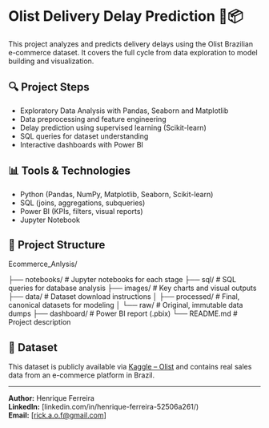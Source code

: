 # Olist Delivery Delay Prediction 🚚📦

This project analyzes and predicts delivery delays using the Olist Brazilian e-commerce dataset. It covers the full cycle from data exploration to model building and visualization.

## 🔍 Project Steps

- Exploratory Data Analysis with Pandas, Seaborn and Matplotlib  
- Data preprocessing and feature engineering  
- Delay prediction using supervised learning (Scikit-learn)  
- SQL queries for dataset understanding  
- Interactive dashboards with Power BI  

## 📊 Tools & Technologies

- Python (Pandas, NumPy, Matplotlib, Seaborn, Scikit-learn)  
- SQL (joins, aggregations, subqueries)  
- Power BI (KPIs, filters, visual reports)  
- Jupyter Notebook  

## 📁 Project Structure
Ecommerce_Anlysis/ 

├── notebooks/         # Jupyter notebooks for each stage 
├── sql/               # SQL queries for database analysis 
├── images/            # Key charts and visual outputs 
├── data/              # Dataset download instructions 
│ ├── processed/       # Final, canonical datasets for modeling 
│ └── raw/             # Original, immutable data dumps 
├── dashboard/         # Power BI report (.pbix) 
└── README.md          # Project description

## 📎 Dataset

This dataset is publicly available via [Kaggle – Olist](https://www.kaggle.com/datasets/olistbr/brazilian-ecommerce) and contains real sales data from an e-commerce platform in Brazil.

---

**Author:** Henrique Ferreira  
**LinkedIn:** [linkedin.com/in/henrique-ferreira-52506a261/)  
**Email:** [rick.a.o.f@gmail.com]
